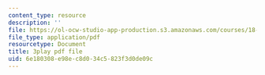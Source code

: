 ```yaml
---
content_type: resource
description: ''
file: https://ol-ocw-studio-app-production.s3.amazonaws.com/courses/18-03sc-differential-equations-fall-2011/6e180308e98ec8d034c5823f3d0de09c_tVzaX9u6YAE.pdf
file_type: application/pdf
resourcetype: Document
title: 3play pdf file
uid: 6e180308-e98e-c8d0-34c5-823f3d0de09c
---
```

